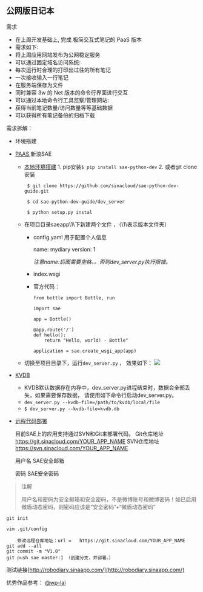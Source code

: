 ## 公网版日记本

需求

+ 在上周开发基础上, 完成 极简交互式笔记的 PaaS 版本
+ 需求如下:
+ 将上周应用网站发布为公网稳定服务
+ 可以通过固定域名访问系统:
+ 每次运行时合理的打印出过往的所有笔记
+ 一次接收输入一行笔记
+ 在服务端保存为文件
+ 同时兼容 3w 的 Net 版本的命令行界面进行交互
+ 可以通过本地命令行工具监察/管理网站:
+ 获得当前笔记数量/访问数量等等基础数据
+ 可以获得所有笔记备份的归档下载

需求拆解：

+ 环境搭建
 
 + [PAAS](https://en.wikipedia.org/wiki/Platform_as_a_service),新浪SAE
     + [本地环境搭建](http://www.sinacloud.com/doc/sae/python/tools.html)
            1. pip安装`$ pip install sae-python-dev`
            2. 或者git clone 安装
            
            $ git clone https://github.com/sinacloud/sae-python-dev-guide.git

            $ cd sae-python-dev-guide/dev_server

            $ python setup.py instal
     
      + 在项目目录saeapp\1\下新建两个文件
        ，（\1\表示版本文件夹）
          +  config.yaml 用于配置个人信息
          
                name: mydiary 
                version: 1

                *注意name:后面需要空格。。否则dev_server.py执行报错。*




          + index.wsgi
          
          + 官方代码：
          
                from bottle import Bottle, run

                import sae

                app = Bottle()

                @app.route('/')
                def hello():
                    return "Hello, world! - Bottle"

                application = sae.create_wsgi_app(app)

      + 切换至项目目录下，运行`dev_server.py` ，
效果如下：
![](http://i5.tietuku.com/fe6a92fac4711ed4.jpg)


 + [KVDB](http://www.sinacloud.com/doc/sae/python/tools.html?ticket=7c904af8cec89f3130a2b2a819f234692b75759c#kvdb)

    + KVDB默认数据存在内存中，dev_server.py进程结束时，数据会全部丢失，如果需要保存数据， 请使用如下命令行启动dev_server.py。
    + `dev_server.py --kvdb-file=/path/to/kvdb/local/file`
    + `$ dev_server.py --kvdb-file=kvdb.db`


+ [远程代码部署](http://www.sinacloud.com/doc/sae/tutorial/code-deploy.html#git)
     
     目前SAE上的应用支持通过SVN和Git来部署代码。
     Git仓库地址	https://git.sinacloud.com/YOUR_APP_NAME
     SVN仓库地址	https://svn.sinacloud.com/YOUR_APP_NAME

     用户名 SAE安全邮箱

     密码 SAE安全密码

> 注解
> 
> 用户名和密码为安全邮箱和安全密码，不是微博账号和微博密码！如已启用微盾动态密码，则密码应该是“安全密码”+“微盾动态密码”

    git init

    vim .git/config

        修改远程仓库地址：url =   https://git.sinacloud.com/YOUR_APP_NAME
    git add --all
    git commit -m "V1.0"
    git push sae master:1 （创建分支，并部署。）


测试链接[http://robodiary.sinaapp.com/](http://robodiary.sinaapp.com/)

优秀作品参考：
[@wp-lai](https://github.com/wp-lai/OMOOC2py/tree/master/_src/om2py5w/5wex0)